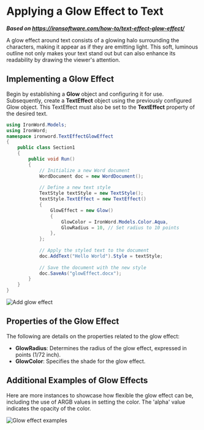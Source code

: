 # Applying a Glow Effect to Text

***Based on <https://ironsoftware.com/how-to/text-effect-glow-effect/>***


A glow effect around text consists of a glowing halo surrounding the characters, making it appear as if they are emitting light. This soft, luminous outline not only makes your text stand out but can also enhance its readability by drawing the viewer's attention.

## Implementing a Glow Effect

Begin by establishing a **Glow** object and configuring it for use. Subsequently, create a **TextEffect** object using the previously configured Glow object. This TextEffect must also be set to the **TextEffect** property of the desired text.

```cs
using IronWord.Models;
using IronWord;
namespace ironword.TextEffectGlowEffect
{
    public class Section1
    {
        public void Run()
        {
            // Initialize a new Word document
            WordDocument doc = new WordDocument();
            
            // Define a new text style
            TextStyle textStyle = new TextStyle();
            textStyle.TextEffect = new TextEffect()
            {
                GlowEffect = new Glow()
                {
                    GlowColor = IronWord.Models.Color.Aqua,
                    GlowRadius = 10, // Set radius to 10 points
                },
            };
            
            // Apply the styled text to the document
            doc.AddText("Hello World").Style = textStyle;
            
            // Save the document with the new style
            doc.SaveAs("glowEffect.docx");
        }
    }
}
```

<div class="content-img-align-center">
    <div class="center-image-wrapper">
         <img src="https://ironsoftware.com/static-assets/word/how-to/text-effect-glow-effect/glow-effect.webp" alt="Add glow effect" class="img-responsive add-shadow">
    </div>
</div>

## Properties of the Glow Effect

The following are details on the properties related to the glow effect:

- **GlowRadius**: Determines the radius of the glow effect, expressed in points (1/72 inch).
- **GlowColor**: Specifies the shade for the glow effect.

## Additional Examples of Glow Effects

Here are more instances to showcase how flexible the glow effect can be, including the use of ARGB values in setting the color. The 'alpha' value indicates the opacity of the color.

<div class="content-img-align-center">
    <div class="center-image-wrapper">
         <img src="https://ironsoftware.com/static-assets/word/how-to/text-effect-glow-effect/glow-effect-examples.webp" alt="Glow effect examples" class="img-responsive add-shadow">
    </div>
</div